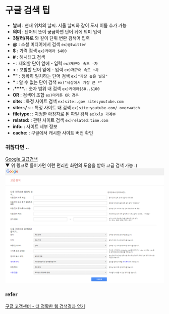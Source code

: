 # 구글 검색 팁
- **날씨** : 현재 위치의 날씨. 서울 날씨와 같이 도시 이름 추가 가능
- **의미** : 단어의 뜻이 궁금하면 단어 뒤에 의미 입력
- **3달러/유로** 와 같이 단위 변환 검색어 입력
- **@** : 소셜 미디어에서 검색 `ex)@twitter`
- **$** : 가격 검색 `ex)카메라 $400`
- **#** : 해시태그 검색
- **-** : 제외할 단어 앞에 - 입력 `ex)재규어 속도 -차`
- **+** : 포함할 단어 앞에 - 입력 `ex)재규어 속도 +차`
- **""** : 정확히 일치하는 단어 검색 `ex)"가장 높은 빌딩"`
- **\*** : 알 수 없는 단어 검색 `ex)"세상에서 가장 큰 *"`
- **.****.** : 숫자 범위 내 검색 `ex)카메라$50..$100`
- **OR** : 검색어 조합 `ex)마라톤 OR 경주`
- **site:** : 특정 사이트 검색 `ex)site:.gov site:youtube.com`
- **site:~/ ~** : 특정 사이트 내 검색 `ex)site:youtube.com/ overwatch`
- **filetype:** : 지정한 확장자로 된 파일 검색 `ex)xls 가계부`
- **related:** : 관련 사이트 검색 `ex)related:time.com`
- **info:** : 사이트 세부 정보
- **cache:** : 구글에서 캐시한 사이트 버전 확인
### 귀찮다면 .. 
[Google 고급검색](https://www.google.com/advanced_search)  
▼ 위 링크로 들어가면 이런 편리한 화면의 도움을 받아 고급 검색 가능 :)
![search-on-google1](../img/search-on-google/search-on-google1.png "search-on-google1")
### refer
[구글 고객센터 - 더 정확한 웹 검색결과 얻기](https://support.google.com/websearch/answer/2466433)
